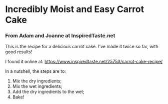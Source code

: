# Incredibly Moist and Easy Carrot Cake  
### From Adam and Joanne at InspiredTaste.net 

This is the recipe for a delicious carrot cake. 
I've made it twice so far, with good results!

I found it online at: https://www.inspiredtaste.net/25753/carrot-cake-recipe/ 

In a nutshell, the steps are to:
1. Mix the dry ingredients;
2. Mix the wet ingredients;
3. Add the dry ingredients to the wet;
4. Bake!


